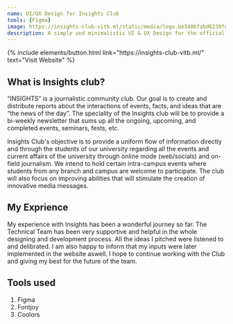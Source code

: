 ```yaml
---
name: UI/UX Design for Insights Club
tools: [Figma]
image: https://insights-club-vitb.ml/static/media/logo.be348bfabd6239fe96e4.png
description: A simple and minimalistic UI & UX Design for the official club website.
---
```


<p class="text-center">
{% include elements/button.html link="https://insights-club-vitb.ml/" text="Visit Website" %}
</p>

## What is Insights club?

“INSIGHTS” is a journalistic community club. Our goal is to create and distribute reports about the interactions of events, facts, and ideas that are “the news of the day”. The speciality of the Insights club will be to provide a bi-weekly newsletter that sums up all the ongoing, upcoming, and completed events, seminars, fests, etc.

Insights Club's objective is to provide a uniform flow of information directly and through the students of our university regarding all the events and current affairs of the university through online mode (web/socials) and on-field journalism. We intend to hold certain intra-campus events where students from any branch and campus are welcome to participate. The club will also focus on improving abilities that will stimulate the creation of innovative media messages.

## My Exprience
My experience with Insights has been a wonderful journey so far. The Technical Team has been very supportive and helpful in the whole designing and development process. All the ideas I pitched were listened to and delibrated. I am also happy to inform that my inputs were later implemented in the website aswell. I hope to continue working with the Club and giving my best for the future of the team.

## Tools used
1. Figma
2. Fontjoy
3. Coolors
